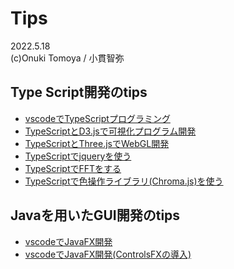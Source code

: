 # Tips
2022.5.18  
(c)Onuki Tomoya / 小貫智弥  

## Type Script開発のtips
- [vscodeでTypeScriptプログラミング](typescript/vscode.md)
- [TypeScriptとD3.jsで可視化プログラム開発](typescript/d3.js.md)
- [TypeScriptとThree.jsでWebGL開発](./typescript/three.js.md)
- [TypeScriptでjqueryを使う](./typescript/jquey.md)
- [TypeScriptでFFTをする](./typescript/fft.js.md)
- [TypeScriptで色操作ライブラリ(Chroma.js)を使う](./typescript/chroma.js.md)

## Javaを用いたGUI開発のtips
- [vscodeでJavaFX開発](java/javaFX.md)
- [vscodeでJavaFX開発(ControlsFXの導入)](java/controlFX.md)
